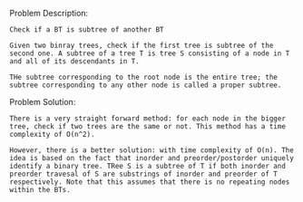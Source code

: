 Problem Description:

	Check if a BT is subtree of another BT

	Given two binray trees, check if the first tree is subtree of the second one. A subtree of a tree T is tree S consisting of a node in T and all of its descendants in T.

	THe subtree corresponding to the root node is the entire tree; the subtree corresponding to any other node is called a proper subtree.

Problem Solution:

	There is a very straight forward method: for each node in the bigger tree, check if two trees are the same or not. This method has a time complexity of O(n^2). 

	However, there is a better solution: with time complexity of O(n). The idea is based on the fact that inorder and preorder/postorder uniquely identify a binary tree. TRee S is a subtree of T if both inorder and preorder travesal of S are substrings of inorder and preorder of T respectively. Note that this assumes that there is no repeating nodes within the BTs.

	

